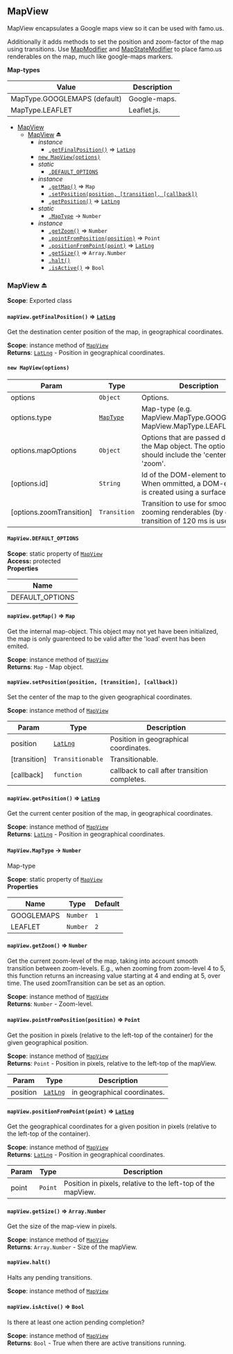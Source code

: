 <a name="module_MapView"></a>
## MapView
MapView encapsulates a Google maps view so it can be used with famo.us.

Additionally it adds methods to set the position and zoom-factor of the map using transitions.
Use [MapModifier](MapModifier) and [MapStateModifier](MapStateModifier) to place famo.us renderables on the map, much like google-maps markers.

**Map-types**

|Value|Description|
|---|---|
|MapType.GOOGLEMAPS (default)|Google-maps.|
|MapType.LEAFLET|Leaflet.js.|


* [MapView](#module_MapView)
  * [MapView](#exp_module_MapView--MapView) ⏏
    * _instance_
      * [`.getFinalPosition()`](#module_MapView--MapView#getFinalPosition) ⇒ <code>[LatLng](https://developers.google.com/maps/documentation/javascript/reference#LatLng)</code>
    * [`new MapView(options)`](#new_module_MapView--MapView_new)
    * _static_
      * [`.DEFAULT_OPTIONS`](#module_MapView--MapView.DEFAULT_OPTIONS)
    * _instance_
      * [`.getMap()`](#module_MapView--MapView#getMap) ⇒ <code>Map</code>
      * [`.setPosition(position, [transition], [callback])`](#module_MapView--MapView#setPosition)
      * [`.getPosition()`](#module_MapView--MapView#getPosition) ⇒ <code>[LatLng](https://developers.google.com/maps/documentation/javascript/reference#LatLng)</code>
    * _static_
      * [`.MapType`](#module_MapView--MapView.MapType) → <code>Number</code>
    * _instance_
      * [`.getZoom()`](#module_MapView--MapView#getZoom) ⇒ <code>Number</code>
      * [`.pointFromPosition(position)`](#module_MapView--MapView#pointFromPosition) ⇒ <code>Point</code>
      * [`.positionFromPoint(point)`](#module_MapView--MapView#positionFromPoint) ⇒ <code>[LatLng](https://developers.google.com/maps/documentation/javascript/reference#LatLng)</code>
      * [`.getSize()`](#module_MapView--MapView#getSize) ⇒ <code>Array.Number</code>
      * [`.halt()`](#module_MapView--MapView#halt)
      * [`.isActive()`](#module_MapView--MapView#isActive) ⇒ <code>Bool</code>

<a name="exp_module_MapView--MapView"></a>
### MapView ⏏
**Scope**: Exported class  
<a name="module_MapView--MapView#getFinalPosition"></a>
#### `mapView.getFinalPosition()` ⇒ <code>[LatLng](https://developers.google.com/maps/documentation/javascript/reference#LatLng)</code>
Get the destination center position of the map, in geographical coordinates.

**Scope**: instance method of <code>[MapView](#exp_module_MapView--MapView)</code>  
**Returns**: <code>[LatLng](https://developers.google.com/maps/documentation/javascript/reference#LatLng)</code> - Position in geographical coordinates.  
<a name="new_module_MapView--MapView_new"></a>
#### `new MapView(options)`

| Param | Type | Description |
| --- | --- | --- |
| options | <code>Object</code> | Options. |
| options.type | <code>[MapType](#module_MapView--MapView.MapType)</code> | Map-type (e.g. MapView.MapType.GOOGLEMAPS, MapView.MapType.LEAFLET). |
| options.mapOptions | <code>Object</code> | Options that are passed directly to the Map object. The options should include the 'center' and 'zoom'. |
| [options.id] | <code>String</code> | Id of the DOM-element to use. When ommitted, a DOM-element is created using a surface. |
| [options.zoomTransition] | <code>Transition</code> | Transition to use for smoothly zooming renderables (by default a transition of 120 ms is used). |

<a name="module_MapView--MapView.DEFAULT_OPTIONS"></a>
#### `MapView.DEFAULT_OPTIONS`
**Scope**: static property of <code>[MapView](#exp_module_MapView--MapView)</code>  
**Access:** protected  
**Properties**

| Name |
| --- |
| DEFAULT_OPTIONS | 

<a name="module_MapView--MapView#getMap"></a>
#### `mapView.getMap()` ⇒ <code>Map</code>
Get the internal map-object. This object may not yet have been initialized, the map is only
guarenteed to be valid after the 'load' event has been emited.

**Scope**: instance method of <code>[MapView](#exp_module_MapView--MapView)</code>  
**Returns**: <code>Map</code> - Map object.  
<a name="module_MapView--MapView#setPosition"></a>
#### `mapView.setPosition(position, [transition], [callback])`
Set the center of the map to the given geographical coordinates.

**Scope**: instance method of <code>[MapView](#exp_module_MapView--MapView)</code>  

| Param | Type | Description |
| --- | --- | --- |
| position | <code>[LatLng](https://developers.google.com/maps/documentation/javascript/reference#LatLng)</code> | Position in geographical coordinates. |
| [transition] | <code>Transitionable</code> | Transitionable. |
| [callback] | <code>function</code> | callback to call after transition completes. |

<a name="module_MapView--MapView#getPosition"></a>
#### `mapView.getPosition()` ⇒ <code>[LatLng](https://developers.google.com/maps/documentation/javascript/reference#LatLng)</code>
Get the current center position of the map, in geographical coordinates.

**Scope**: instance method of <code>[MapView](#exp_module_MapView--MapView)</code>  
**Returns**: <code>[LatLng](https://developers.google.com/maps/documentation/javascript/reference#LatLng)</code> - Position in geographical coordinates.  
<a name="module_MapView--MapView.MapType"></a>
#### `MapView.MapType` → <code>Number</code>
Map-type

**Scope**: static property of <code>[MapView](#exp_module_MapView--MapView)</code>  
**Properties**

| Name | Type | Default |
| --- | --- | --- |
| GOOGLEMAPS | <code>Number</code> | <code>1</code> | 
| LEAFLET | <code>Number</code> | <code>2</code> | 

<a name="module_MapView--MapView#getZoom"></a>
#### `mapView.getZoom()` ⇒ <code>Number</code>
Get the current zoom-level of the map, taking into account smooth transition between zoom-levels.
E.g., when zooming from zoom-level 4 to 5, this function returns an increasing value starting at 4 and ending
at 5, over time. The used zoomTransition can be set as an option.

**Scope**: instance method of <code>[MapView](#exp_module_MapView--MapView)</code>  
**Returns**: <code>Number</code> - Zoom-level.  
<a name="module_MapView--MapView#pointFromPosition"></a>
#### `mapView.pointFromPosition(position)` ⇒ <code>Point</code>
Get the position in pixels (relative to the left-top of the container) for the given geographical position.

**Scope**: instance method of <code>[MapView](#exp_module_MapView--MapView)</code>  
**Returns**: <code>Point</code> - Position in pixels, relative to the left-top of the mapView.  

| Param | Type | Description |
| --- | --- | --- |
| position | <code>[LatLng](https://developers.google.com/maps/documentation/javascript/reference#LatLng)</code> | in geographical coordinates. |

<a name="module_MapView--MapView#positionFromPoint"></a>
#### `mapView.positionFromPoint(point)` ⇒ <code>[LatLng](https://developers.google.com/maps/documentation/javascript/reference#LatLng)</code>
Get the geographical coordinates for a given position in pixels (relative to the left-top of the container).

**Scope**: instance method of <code>[MapView](#exp_module_MapView--MapView)</code>  
**Returns**: <code>[LatLng](https://developers.google.com/maps/documentation/javascript/reference#LatLng)</code> - Position in geographical coordinates.  

| Param | Type | Description |
| --- | --- | --- |
| point | <code>Point</code> | Position in pixels, relative to the left-top of the mapView. |

<a name="module_MapView--MapView#getSize"></a>
#### `mapView.getSize()` ⇒ <code>Array.Number</code>
Get the size of the map-view in pixels.

**Scope**: instance method of <code>[MapView](#exp_module_MapView--MapView)</code>  
**Returns**: <code>Array.Number</code> - Size of the mapView.  
<a name="module_MapView--MapView#halt"></a>
#### `mapView.halt()`
Halts any pending transitions.

**Scope**: instance method of <code>[MapView](#exp_module_MapView--MapView)</code>  
<a name="module_MapView--MapView#isActive"></a>
#### `mapView.isActive()` ⇒ <code>Bool</code>
Is there at least one action pending completion?

**Scope**: instance method of <code>[MapView](#exp_module_MapView--MapView)</code>  
**Returns**: <code>Bool</code> - True when there are active transitions running.  
